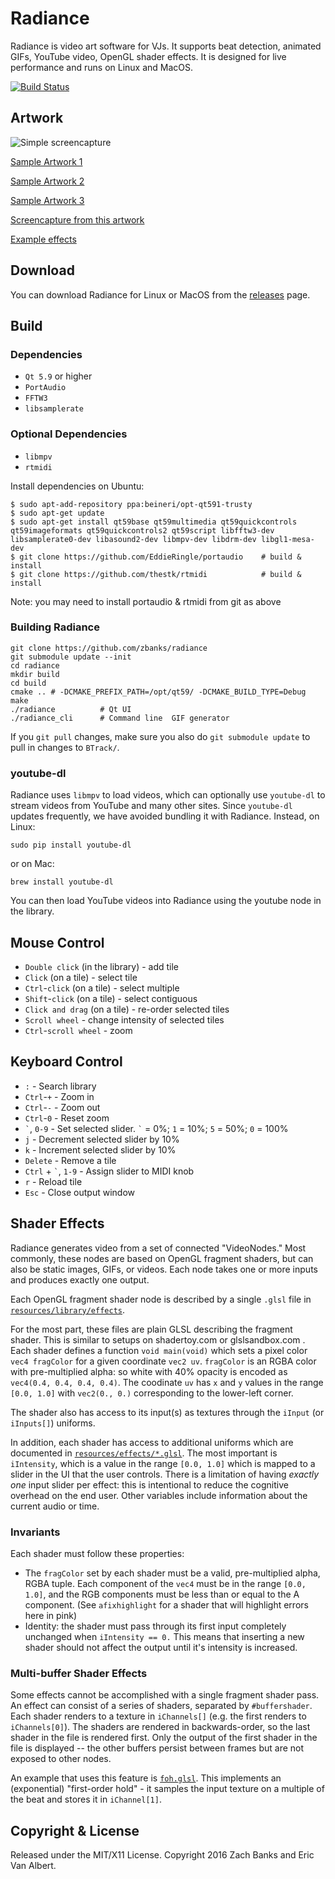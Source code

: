 Radiance
========

Radiance is video art software for VJs. It supports beat detection, animated GIFs, YouTube video, OpenGL shader effects. It is designed for live performance and runs on Linux and MacOS.

[![Build Status](https://travis-ci.org/zbanks/radiance.svg?branch=master)](https://travis-ci.org/zbanks/radiance)

Artwork
-------

![Simple screencapture](https://i.imgur.com/I4qnMQo.gif)

[Sample Artwork 1](https://i.imgur.com/R4tsFfG.gifv)

[Sample Artwork 2](https://i.imgur.com/B0QMoXT.gifv)

[Sample Artwork 3](https://i.imgur.com/4FON4vY.gifv)

[Screencapture from this artwork](https://i.imgur.com/Vb1yPZl.gifv)

[Example effects](https://radiance.video/library/)

Download
--------

You can download Radiance for Linux or MacOS from the [releases](https://github.com/zbanks/radiance/releases) page.

Build
-----

### Dependencies

- `Qt 5.9` or higher
- `PortAudio`
- `FFTW3`
- `libsamplerate`

### Optional Dependencies
- `libmpv`
- `rtmidi`

Install dependencies on Ubuntu:

    $ sudo apt-add-repository ppa:beineri/opt-qt591-trusty
    $ sudo apt-get update
    $ sudo apt-get install qt59base qt59multimedia qt59quickcontrols qt59imageformats qt59quickcontrols2 qt59script libfftw3-dev libsamplerate0-dev libasound2-dev libmpv-dev libdrm-dev libgl1-mesa-dev
    $ git clone https://github.com/EddieRingle/portaudio    # build & install
    $ git clone https://github.com/thestk/rtmidi            # build & install

Note: you may need to install portaudio & rtmidi from git as above

### Building Radiance

    git clone https://github.com/zbanks/radiance
    git submodule update --init
    cd radiance
    mkdir build
    cd build
    cmake .. # -DCMAKE_PREFIX_PATH=/opt/qt59/ -DCMAKE_BUILD_TYPE=Debug
    make
    ./radiance          # Qt UI
    ./radiance_cli      # Command line  GIF generator

If you `git pull` changes, make sure you also do `git submodule update` to pull in changes to `BTrack/`.

### youtube-dl

Radiance uses `libmpv` to load videos, which can optionally use `youtube-dl` to stream videos from YouTube and many other sites. Since `youtube-dl` updates frequently, we have avoided bundling it with Radiance. Instead, on Linux:

    sudo pip install youtube-dl

or on Mac:

    brew install youtube-dl

You can then load YouTube videos into Radiance using the youtube node in the library.

Mouse Control
-------------

- `Double click` (in the library) - add tile
- `Click` (on a tile) - select tile
- `Ctrl`-`click` (on a tile) - select multiple
- `Shift`-`click` (on a tile) - select contiguous
- `Click and drag` (on a tile) - re-order selected tiles
- `Scroll wheel` - change intensity of selected tiles
- `Ctrl`-`scroll wheel` - zoom

Keyboard Control
----------------

- `:` - Search library
- `Ctrl`-`+` - Zoom in
- `Ctrl`-`-` - Zoom out
- `Ctrl`-`0` - Reset zoom
- `` ` ``, `0-9` - Set selected slider. `` ` `` = 0%; `1` = 10%; `5` = 50%; `0` = 100%
- `j` - Decrement selected slider by 10%
- `k`  - Increment selected slider by 10%
- `Delete` - Remove a tile
- `Ctrl` + `` ` ``, `1-9` - Assign slider to MIDI knob
- `r` - Reload tile
- `Esc` - Close output window

Shader Effects
--------------

Radiance generates video from a set of connected "VideoNodes." Most commonly, these nodes are based on OpenGL fragment shaders, but can also be static images, GIFs, or videos. Each node takes one or more inputs and produces exactly one output.

Each OpenGL fragment shader node is described by a single `.glsl` file in [`resources/library/effects`](https://github.com/zbanks/radiance/tree/master/resources/library/effects).

For the most part, these files are plain GLSL describing the fragment shader. This is similar to setups on shadertoy.com or glslsandbox.com . Each shader defines a function `void main(void)` which sets a pixel color `vec4 fragColor` for a given coordinate `vec2 uv`. `fragColor` is an RGBA color with pre-multiplied alpha: so white with 40% opacity is encoded as `vec4(0.4, 0.4, 0.4, 0.4)`. The coodinate `uv` has `x` and `y` values in the range `[0.0, 1.0]` with `vec2(0., 0.)` corresponding to the lower-left corner.

The shader also has access to its input(s) as textures through the `iInput` (or `iInputs[]`) uniforms.

In addition, each shader has access to additional uniforms which are documented in [`resources/effects/*.glsl`](https://github.com/zbanks/radiance/tree/master/resources/library/effects). The most important is `iIntensity`, which is a value in the range `[0.0, 1.0]` which is mapped to a slider in the UI that the user controls. There is a limitation of having *exactly one* input slider per effect: this is intentional to reduce the cognitive overhead on the end user. Other variables include information about the current audio or time.

### Invariants

Each shader must follow these properties:

* The `fragColor` set by each shader must be a valid, pre-multiplied alpha, RGBA tuple. Each component of the `vec4` must be in the range `[0.0, 1.0]`, and the RGB components must be less than or equal to the A component. (See `afixhighlight` for a shader that will highlight errors here in pink)
* Identity: the shader must pass through its first input completely unchanged when `iIntensity == 0.` This means that inserting a new shader should not affect the output until it's intensity is increased.


### Multi-buffer Shader Effects

Some effects cannot be accomplished with a single fragment shader pass. An effect can consist of a series of shaders, separated by `#buffershader`. Each shader renders to a texture in `iChannels[]` (e.g. the first renders to `iChannels[0]`). The shaders are rendered in backwards-order, so the last shader in the file is rendered first. Only the output of the first shader in the file is displayed -- the other buffers persist between frames but are not exposed to other nodes.

An example that uses this feature is [`foh.glsl`](https://github.com/zbanks/radiance/blob/master/resources/library/effects/foh.glsl). This implements an (exponential) "first-order hold" - it samples the input texture on a multiple of the beat and stores it in `iChannel[1]`.



Copyright & License
-------------------

Released under the MIT/X11 License. Copyright 2016 Zach Banks and Eric Van Albert.

